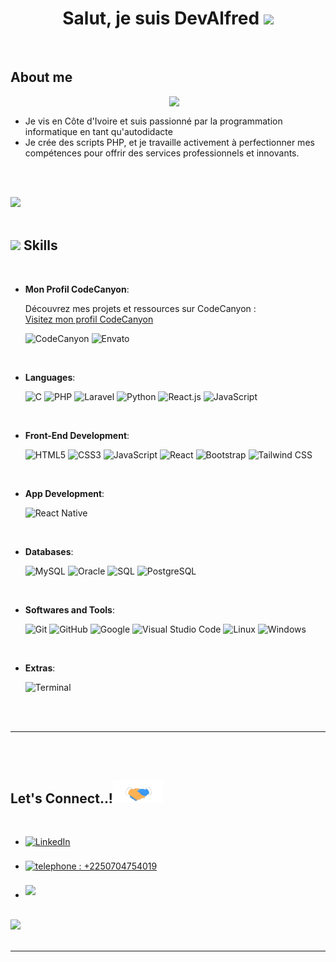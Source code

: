 
<h1 align="center"><b>Salut, je suis DevAlfred </b><img src="https://media.giphy.com/media/hvRJCLFzcasrR4ia7z/giphy.gif" width="35"></h1>

<br>

	
## **About me**

<picture> <img align="right" src="https://media0.giphy.com/media/xT9IgzoKnwFNmISR8I/200.webp" width = 250px></picture>

<br>

- Je vis en Côte d'Ivoire et suis passionné par la programmation informatique en tant qu'autodidacte
- Je crée des scripts PHP, et je travaille activement à perfectionner mes compétences pour offrir des services professionnels et innovants.

<br><br>

<img src="https://user-images.githubusercontent.com/73097560/115834477-dbab4500-a447-11eb-908a-139a6edaec5c.gif"><br><br>

## <img src="https://media2.giphy.com/media/QssGEmpkyEOhBCb7e1/giphy.gif?cid=ecf05e47a0n3gi1bfqntqmob8g9aid1oyj2wr3ds3mg700bl&rid=giphy.gif" width ="25"><b> Skills</b>
<br>

<p align="center">
 
- **Mon Profil CodeCanyon**:
  
  Découvrez mes projets et ressources sur CodeCanyon :  
  [Visitez mon profil CodeCanyon](https://codecanyon.net/user/devalfred)

  ![CodeCanyon](https://img.shields.io/badge/CodeCanyon-131313?style=for-the-badge&logo=envato&logoColor=white)
  ![Envato](https://img.shields.io/badge/Envato-81B441?style=for-the-badge&logo=envato&logoColor=white)

  <br> 

- **Languages**:
    
    ![C](https://img.shields.io/badge/C%20-%232370ED.svg?style=for-the-badge&logo=c&logoColor=white)
    ![PHP](https://img.shields.io/badge/PHP-777BB4?style=for-the-badge&logo=php&logoColor=white)
    ![Laravel](https://img.shields.io/badge/Laravel-FF2D20?style=for-the-badge&logo=laravel&logoColor=white)
    ![Python](https://img.shields.io/badge/Python%20-%2314354C.svg?style=for-the-badge&logo=python&logoColor=white)
    ![React.js](https://img.shields.io/badge/React.js-20232A?style=for-the-badge&logo=react&logoColor=61DAFB)
    ![JavaScript](https://img.shields.io/badge/JavaScript%20-%23F7DF1E.svg?style=for-the-badge&logo=javascript&logoColor=black)

<br>   
    
- **Front-End Development**:

   ![HTML5](https://img.shields.io/badge/HTML5%20-%23E34F26.svg?style=for-the-badge&logo=html5&logoColor=white)
   ![CSS3](https://img.shields.io/badge/CSS%20-%231572B6.svg?style=for-the-badge&logo=css3&logoColor=white)
   ![JavaScript](https://img.shields.io/badge/JavaScript%20-%23F7DF1E.svg?style=for-the-badge&logo=javascript&logoColor=black)
  ![React](https://img.shields.io/badge/React-20232A?style=for-the-badge&logo=react&logoColor=61DAFB)
  ![Bootstrap](https://img.shields.io/badge/Bootstrap-7952B3?style=for-the-badge&logo=bootstrap&logoColor=white)
  ![Tailwind CSS](https://img.shields.io/badge/Tailwind_CSS-06B6D4?style=for-the-badge&logo=tailwindcss&logoColor=white)


<br>

- **App Development**:

   ![React Native](https://img.shields.io/badge/React_Native-20232A?style=for-the-badge&logo=react&logoColor=61DAFB)
  
<br>

- **Databases**:
    
    ![MySQL](https://img.shields.io/badge/MySQL-4479A1?style=for-the-badge&logo=mysql&logoColor=white)
    ![Oracle](https://img.shields.io/badge/Oracle-F80000?style=for-the-badge&logo=oracle&logoColor=white)
    ![SQL](https://img.shields.io/badge/SQL-4479A1?style=for-the-badge&logo=sql&logoColor=white)
    ![PostgreSQL](https://img.shields.io/badge/PostgreSQL-336791?style=for-the-badge&logo=postgresql&logoColor=white)


<br>

- **Softwares and Tools**:

    ![Git](https://img.shields.io/badge/git-%23F05033.svg?style=for-the-badge&logo=git&logoColor=white)
    ![GitHub](https://img.shields.io/badge/github-%23121011.svg?style=for-the-badge&logo=github&logoColor=white)
    ![Google](https://img.shields.io/badge/google-%234285F4.svg?style=for-the-badge&logo=google&logoColor=white)
    ![Visual Studio Code](https://img.shields.io/badge/Visual%20Studio%20Code-0078d7.svg?style=for-the-badge&logo=visual-studio-code&logoColor=white)
    ![Linux](https://img.shields.io/badge/Linux-FCC624?style=for-the-badge&logo=linux&logoColor=black)
    ![Windows](https://img.shields.io/badge/Windows-0078D6?style=for-the-badge&logo=windows&logoColor=white) 


<br>

- **Extras**:

    ![Terminal](https://img.shields.io/badge/Terminal-%23054020?style=for-the-badge&logo=gnu-bash&logoColor=white)


</p>

<br>
<br>

-----


<br>
<br>

## <b> Let's Connect..!</b><img src="https://github.com/0xAbdulKhalid/0xAbdulKhalid/raw/main/assets/mdImages/handshake.gif" width ="80">
<br>
<div align='left'>

<ul>

<li>
<a href="https://www.linkedin.com/in/animan-alfred-bomouan/" target="_blank">
<img src="https://img.shields.io/badge/LinkedIn-0077B5?style=for-the-badge&logo=linkedin&logoColor=white" alt="LinkedIn" style="margin-bottom: 5px;"/>
</a>

</li>

<br>

<li>
<a href="tel:+2250704754019" target="_blank">
<img src="https://img.shields.io/badge/Telephone: +2250704754019-007ACC?style=for-the-badge&logoColor=white" alt="telephone : +2250704754019" style="margin-bottom: 5px;"/>
</a>
</li>

<br>

<li>
<a href="mailto:animanalfred@gmail.com" target="_blank">
<img src="https://img.shields.io/badge/Gmail:  animanalfred@gmail.com-%23EA4335.svg?style=for-the-badge&logo=gmail&logoColor=white" t=mail style="margin-bottom: 5px;" />
</a>
</li>
	
</ul>
</div>

<br>
<img src="https://user-images.githubusercontent.com/73097560/115834477-dbab4500-a447-11eb-908a-139a6edaec5c.gif">
<br>

<br>

---



